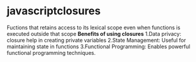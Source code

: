 # javascriptclosures
Fuctions that retains access to its lexical scope even when functions is executed outside that scope
**Benefits of using closures**
1.Data privacy: closure help in creating private variables
2.State Management: Useful for maintaining state in functions
3.Functional Programming: Enables powerful functional programming techniques.
